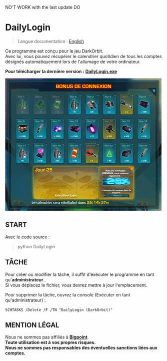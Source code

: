 NO'T WORK with the last update DO


# DailyLogin

> Langue documentation : [English](https://github.com/PAVfr/DailyLogin/blob/master/README.en-US.md)

Ce programme est conçu pour le jeu DarkOrbit.\
Avec lui, vous pouvez récupérer le calendrier quotidien de tous les comptes désignés automatiquement lors de l'allumage de votre ordinateur.

**Pour télécharger la dernière version :** **[DailyLogin.exe](https://github.com/PAVfr/DailyLogin/releases/latest)**

![alt text](preview.png)

## START
Avec le code source :
> python DailyLogin

## TÂCHE
Pour créer ou modifier la tâche, il suffit d'exécuter le programme en tant qu'**administrateur**.. \
Si vous déplacez le fichier, vous devrez mettre à jour l'emplacement.

Pour supprimer la tâche, ouvrez la console (Exécuter en tant qu'administrateur) :
```
SCHTASKS /Delete /F /TN "DailyLogin (DarkOrbit)"
```

## MENTION LÉGAL
Nous ne sommes pas affiliés à **[Bigpoint](https://www.bigpoint.net)**. \
**Toute utilisation est à vos propres risques. \
 Nous ne sommes pas responsables des éventuelles sanctions liées aux comptes.**
